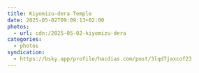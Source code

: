```yaml
---
title: Kiyomizu-dera Temple
date: 2025-05-02T09:09:13+02:00
photos:
  - url: cdn:/2025-05-02-kiyomizu-dera
categories:
  - photos
syndication:
  - https://bsky.app/profile/hacdias.com/post/3lqd7jaxcof23
---
```


